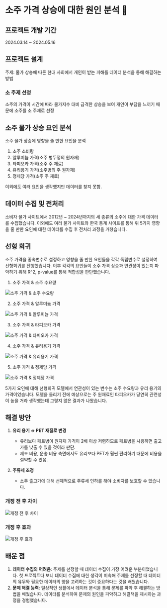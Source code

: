 # 소주 가격 상승에 대한 원인 분석 🍾

## 프로젝트 개발 기간
2024.03.14 ~ 2024.05.16

## 프로젝트 설계
주제: 물가 상승에 따른 현대 사회에서 개인이 받는 피해를 데이터 분석을 통해 해결하는 방법

### 소 주제 선정
소주의 가격이 시간에 따라 물가지수 대비 급격한 상승을 보여 개인이 부담을 느끼기 때문에 소주를 소 주제로 선정

## 소주 물가 상승 요인 분석
소주 물가 상승에 영향을 줄 만한 요인을 분석

1. 소주 소비량
2. 알루미늄 가격(소주 병뚜껑의 원자재)
3. 타피오카 가격(소주 주 재료)
4. 유리용기 가격(소주병의 주 원자재)
5. 정제당 가격(소주 주 재료)

이외에도 여러 요인을 생각했지만 데이터를 찾지 못함.

## 데이터 수집 및 전처리
소비자 물가 사이트에서 2012년 ~ 2024년까지의 세 종류의 소주에 대한 가격 데이터를 수집했습니다. 이외에도 여러 물가 사이트와 한국 통계 사이트를 통해 위 5가지 영향을 줄 만한 요인에 대한 데이터를 수집 후 전처리 과정을 거쳤습니다.

## 선형 회귀
소주 가격을 종속변수로 설정하고 영향을 줄 만한 요인들을 각각 독립변수로 설정하여 선형회귀를 진행했습니다. 이후 각각의 요인들이 소주 가격 상승과 연관성이 있는지 파악하기 위해 R^2, p-value를 통해 적합성을 판단했습니다.

1. 소주 가격 & 소주 수요량

![소주 가격 & 소주 수요량](https://github.com/jungoat/soju_price/blob/master/readme_images/Untitled.png)

2. 소주 가격 & 알루미늄 가격

![소주 가격 & 알루미늄 가격](https://github.com/jungoat/soju_price/blob/master/readme_images/Untitled%201.png)

3. 소주 가격 & 타피오카 가격

![소주 가격 & 타피오카 가격](https://github.com/jungoat/soju_price/blob/master/readme_images/Untitled%202.png)

4. 소주 가격 & 유리용기 가격

![소주 가격 & 유리용기 가격](https://github.com/jungoat/soju_price/blob/master/readme_images/Untitled%203.png)

5. 소주 가격 & 정제당 가격

![소주 가격 & 정제당 가격](https://github.com/jungoat/soju_price/blob/master/readme_images/Untitled%204.png)

5가지 요인에 대해 선형회귀 모델에서 연관성이 있는 변수는 소주 수요량과 유리 용기의 가격이었습니다. 모델을 돌리기 전에 예상으로는 주 원재료인 타피오카가 당연히 관련성이 높을 거라 생각했는데 그렇지 않은 결과가 나왔습니다.

## 해결 방안

1. **유리 용기 ⇒ PET 재질로 변경**
   - 유리보다 페트병이 원자재 가격이 2배 이상 저렴하므로 페트병을 사용하면 출고가를 낮출 수 있을 것이라 판단.
   - 제조 비용, 운송 비용 측면에서도 유리보다 PET가 훨씬 편리하기 때문에 비용을 절약할 수 있음.

2. **주류세 조정**
   - 소주 출고가에 대해 선제적으로 주류세 인하를 해야 소비자를 보호할 수 있습니다.

### 개정 전 후 차이
![개정 전 후 차이](https://github.com/jungoat/soju_price/blob/master/readme_images/Untitled%205.png)

### 개정 후 효과
![개정 후 효과](https://github.com/jungoat/soju_price/blob/master/readme_images/Untitled%206.png)

## 배운 점

1. **데이터 수집의 어려움**: 주제를 선정할 때 데이터 수집이 가장 어려운 부분이었습니다. 첫 프로젝트다 보니 데이터 수집에 대한 생각이 미숙해 주제를 선정할 때 데이터의 유무와 필요한 데이터의 양을 고려하는 것이 중요하다는 것을 배웠습니다.
2. **문제 해결 능력**: 일상적인 생활에서 데이터 분석을 통해 문제를 파악 후 해결하는 방법을 배웠습니다. 데이터를 분석하여 문제의 원인을 파악하고 해결책을 제시하는 과정을 경험했습니다.
